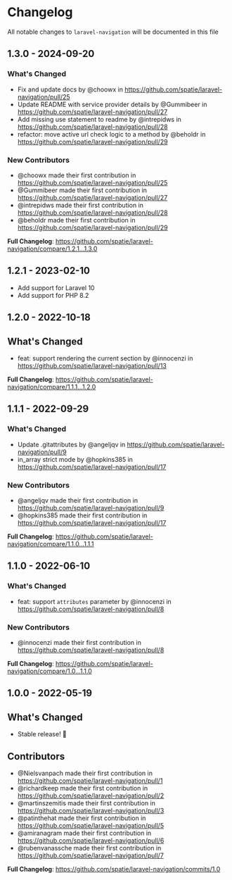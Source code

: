 # Changelog

All notable changes to `laravel-navigation` will be documented in this file

## 1.3.0 - 2024-09-20

### What's Changed

* Fix and update docs by @choowx in https://github.com/spatie/laravel-navigation/pull/25
* Update README with service provider details by @Gummibeer in https://github.com/spatie/laravel-navigation/pull/27
* Add missing use statement to readme by @intrepidws in https://github.com/spatie/laravel-navigation/pull/28
* refactor: move active url check logic to a method by @beholdr in https://github.com/spatie/laravel-navigation/pull/29

### New Contributors

* @choowx made their first contribution in https://github.com/spatie/laravel-navigation/pull/25
* @Gummibeer made their first contribution in https://github.com/spatie/laravel-navigation/pull/27
* @intrepidws made their first contribution in https://github.com/spatie/laravel-navigation/pull/28
* @beholdr made their first contribution in https://github.com/spatie/laravel-navigation/pull/29

**Full Changelog**: https://github.com/spatie/laravel-navigation/compare/1.2.1...1.3.0

## 1.2.1 - 2023-02-10

- Add support for Laravel 10
- Add support for PHP 8.2

## 1.2.0 - 2022-10-18

## What's Changed

- feat: support rendering the current section by @innocenzi in https://github.com/spatie/laravel-navigation/pull/13

**Full Changelog**: https://github.com/spatie/laravel-navigation/compare/1.1.1...1.2.0

## 1.1.1 - 2022-09-29

### What's Changed

- Update .gitattributes by @angeljqv in https://github.com/spatie/laravel-navigation/pull/9
- in_array strict mode by @hopkins385 in https://github.com/spatie/laravel-navigation/pull/17

### New Contributors

- @angeljqv made their first contribution in https://github.com/spatie/laravel-navigation/pull/9
- @hopkins385 made their first contribution in https://github.com/spatie/laravel-navigation/pull/17

**Full Changelog**: https://github.com/spatie/laravel-navigation/compare/1.1.0...1.1.1

## 1.1.0 - 2022-06-10

### What's Changed

- feat: support `attributes` parameter by @innocenzi in https://github.com/spatie/laravel-navigation/pull/8

### New Contributors

- @innocenzi made their first contribution in https://github.com/spatie/laravel-navigation/pull/8

**Full Changelog**: https://github.com/spatie/laravel-navigation/compare/1.0...1.1.0

## 1.0.0 - 2022-05-19

## What's Changed

- Stable release! 🎉

## Contributors

- @Nielsvanpach made their first contribution in https://github.com/spatie/laravel-navigation/pull/1
- @richardkeep made their first contribution in https://github.com/spatie/laravel-navigation/pull/2
- @martinszemitis made their first contribution in https://github.com/spatie/laravel-navigation/pull/3
- @patinthehat made their first contribution in https://github.com/spatie/laravel-navigation/pull/5
- @amiranagram made their first contribution in https://github.com/spatie/laravel-navigation/pull/6
- @rubenvanassche made their first contribution in https://github.com/spatie/laravel-navigation/pull/7

**Full Changelog**: https://github.com/spatie/laravel-navigation/commits/1.0
